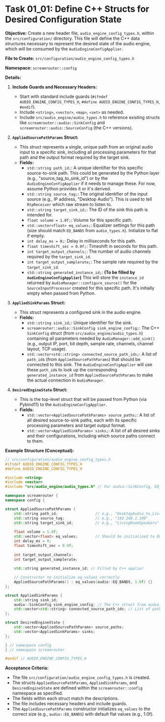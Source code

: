 # Task 01_01: Define C++ Structs for Desired Configuration State

**Objective:** Create a new header file, `audio_engine_config_types.h`, within the `src/configuration/` directory. This file will define the C++ data structures necessary to represent the desired state of the audio engine, which will be consumed by the `AudioEngineConfigApplier`.

**File to Create:** `src/configuration/audio_engine_config_types.h`

**Namespace:** `screamrouter::config`

**Details:**

1.  **Include Guards and Necessary Headers:**
    *   Start with standard include guards (`#ifndef AUDIO_ENGINE_CONFIG_TYPES_H`, `#define AUDIO_ENGINE_CONFIG_TYPES_H`, `#endif`).
    *   Include `<string>`, `<vector>`, `<map>`, `<set>` as needed.
    *   Include `src/audio_engine/audio_types.h` to reference existing structs like `screamrouter::audio::SinkConfig` and `screamrouter::audio::SourceConfig` (the C++ versions).

2.  **`AppliedSourcePathParams` Struct:**
    *   This struct represents a single, unique path from an original audio input to a specific sink, including all processing parameters for that path and the output format required by the target sink.
    *   **Fields:**
        *   `std::string path_id;`: A unique identifier for this specific source-to-sink path. This could be generated by the Python layer (e.g., "source\_tag\_to\_sink\_id") or by the `AudioEngineConfigApplier` if it needs to manage these. For now, assume Python provides it or it's derived.
        *   `std::string source_tag;`: The original identifier of the input source (e.g., IP address, "Desktop Audio"). This is used to tell `RtpReceiver` which raw stream to listen to.
        *   `std::string target_sink_id;`: The ID of the sink this path is intended for.
        *   `float volume = 1.0f;`: Volume for this specific path.
        *   `std::vector<float> eq_values;`: Equalizer settings for this path (size should match `EQ_BANDS` from `audio_types.h`). Initialize to flat if empty.
        *   `int delay_ms = 0;`: Delay in milliseconds for this path.
        *   `float timeshift_sec = 0.0f;`: Timeshift in seconds for this path.
        *   `int target_output_channels;`: The number of audio channels required by the `target_sink_id`.
        *   `int target_output_samplerate;`: The sample rate required by the `target_sink_id`.
        *   `std::string generated_instance_id;`: **(To be filled by `AudioEngineConfigApplier`)** This will store the `instance_id` returned by `AudioManager::configure_source()` for the `SourceInputProcessor` created for this specific path. It's initially empty when passed from Python.

3.  **`AppliedSinkParams` Struct:**
    *   This struct represents a configured sink in the audio engine.
    *   **Fields:**
        *   `std::string sink_id;`: Unique identifier for the sink.
        *   `screamrouter::audio::SinkConfig sink_engine_config;`: The C++ `SinkConfig` struct (from `src/audio_engine/audio_types.h`) containing all parameters needed by `AudioManager::add_sink()` (e.g., output IP, port, bit depth, sample rate, channels, channel layout, TCP usage).
        *   `std::vector<std::string> connected_source_path_ids;`: A list of `path_id`s (from `AppliedSourcePathParams`) that should be connected to this sink. The `AudioEngineConfigApplier` will use these `path_id`s to look up the corresponding `generated_instance_id` from `AppliedSourcePathParams` to make the actual connection in `AudioManager`.

4.  **`DesiredEngineState` Struct:**
    *   This is the top-level struct that will be passed from Python (via Pybind11) to the `AudioEngineConfigApplier`.
    *   **Fields:**
        *   `std::vector<AppliedSourcePathParams> source_paths;`: A list of all desired source-to-sink paths, each with its specific processing parameters and target output format.
        *   `std::vector<AppliedSinkParams> sinks;`: A list of all desired sinks and their configurations, including which source paths connect to them.

**Example Structure (Conceptual):**

```cpp
// src/configuration/audio_engine_config_types.h
#ifndef AUDIO_ENGINE_CONFIG_TYPES_H
#define AUDIO_ENGINE_CONFIG_TYPES_H

#include <string>
#include <vector>
#include "src/audio_engine/audio_types.h" // For audio::SinkConfig, EQ_BANDS

namespace screamrouter {
namespace config {

struct AppliedSourcePathParams {
    std::string path_id;                 // e.g., "DesktopAudio_to_LivingRoomSpeakers"
    std::string source_tag;              // e.g., "192.168.1.100"
    std::string target_sink_id;          // e.g., "LivingRoomSpeakers"
    
    float volume = 1.0f;
    std::vector<float> eq_values;        // Should be initialized to EQ_BANDS size
    int delay_ms = 0;
    float timeshift_sec = 0.0f;
    
    int target_output_channels;
    int target_output_samplerate;
    
    std::string generated_instance_id; // Filled by C++ applier

    // Constructor to initialize eq_values correctly
    AppliedSourcePathParams() : eq_values(audio::EQ_BANDS, 1.0f) {}
};

struct AppliedSinkParams {
    std::string sink_id;
    audio::SinkConfig sink_engine_config; // The C++ struct from audio_types.h
    std::vector<std::string> connected_source_path_ids; // List of path_id from AppliedSourcePathParams
};

struct DesiredEngineState {
    std::vector<AppliedSourcePathParams> source_paths;
    std::vector<AppliedSinkParams> sinks;
};

} // namespace config
} // namespace screamrouter

#endif // AUDIO_ENGINE_CONFIG_TYPES_H
```

**Acceptance Criteria:**

*   The file `src/configuration/audio_engine_config_types.h` is created.
*   The structs `AppliedSourcePathParams`, `AppliedSinkParams`, and `DesiredEngineState` are defined within the `screamrouter::config` namespace as specified.
*   The fields within each struct match the descriptions.
*   The file includes necessary headers and include guards.
*   The `AppliedSourcePathParams` constructor initializes `eq_values` to the correct size (e.g., `audio::EQ_BANDS`) with default flat values (e.g., 1.0f).
